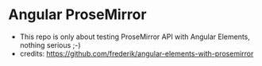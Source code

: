 # Angular ProseMirror

- This repo is only about testing ProseMirror API with Angular Elements, nothing serious ;-) 
- credits: https://github.com/frederik/angular-elements-with-prosemirror
